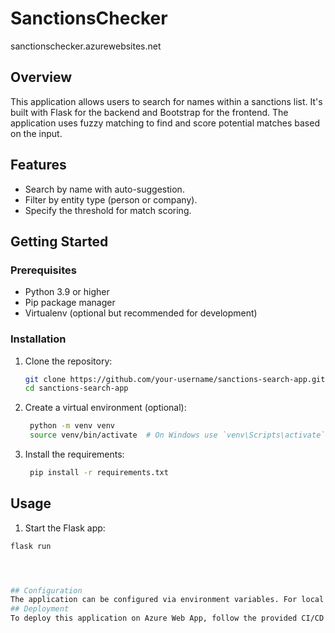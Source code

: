 # SanctionsChecker

sanctionschecker.azurewebsites.net 

## Overview
This application allows users to search for names within a sanctions list. It's built with Flask for the backend and Bootstrap for the frontend. The application uses fuzzy matching to find and score potential matches based on the input.

## Features
- Search by name with auto-suggestion.
- Filter by entity type (person or company).
- Specify the threshold for match scoring.

## Getting Started

### Prerequisites
- Python 3.9 or higher
- Pip package manager
- Virtualenv (optional but recommended for development)

### Installation
1. Clone the repository:
   ```sh
   git clone https://github.com/your-username/sanctions-search-app.git
   cd sanctions-search-app

2. Create a virtual environment (optional):
   ```sh
    python -m venv venv
    source venv/bin/activate  # On Windows use `venv\Scripts\activate`

3. Install the requirements:
   ```sh
    pip install -r requirements.txt

  ## Usage

1. Start the Flask app:
  ```sh
  flask run




## Configuration
The application can be configured via environment variables. For local development, these can be set in a .env file in the root of the project directory.
## Deployment
To deploy this application on Azure Web App, follow the provided CI/CD GitHub Actions workflow, which will automatically build and deploy your application to Azure.




